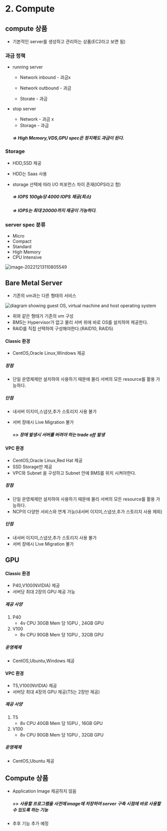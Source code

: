 # 2. Compute

## compute 상품 

- 기본적인 server를 생성하고 관리하는 상품(EC2라고 보면 됨)

### 과금 정책

- running server 

  - Network inbound  - 과금x

  - Network outbound - 과금

  - Storate - 과금

- stop server

  - Network - 과금 x
  - Storage - 과금

  ##### => High Memory,VDS,GPU spec은 정지해도 과금이 된다.



### Storage

- HDD,SSD 제공

- HDD는 Saas 사용

- storage 선택에 따라 I/O 퍼포먼스 차이 존재(IOPS라고 함)

  ##### => IOPS 100gb당 4000 IOPS 제공(최소)

  ##### => IOPS는 최대 20000까지 제공이 가능하다.



### server spec 분류

- Micro
- Compact
- Standard
- High Memory
- CPU Intensive

![image-20221213110805549](C:\Users\pop24\AppData\Roaming\Typora\typora-user-images\image-20221213110805549.png)



## Bare Metal Server

- 기존의 vm과는 다른 형태의 서비스

![diagram showing guest OS, virtual machine and host operating system](https://cdn.ttgtmedia.com/rms/onlineimages/virtual_machines-h_half_column_mobile.png)

- 위와 같은 형태가 기존의 vm 구성 
- BMS는 Hypervisor가 없고 물리 서버 위에 바로 OS를 설치하여 제공한다.
- RAID를 직접 선택하여 구성해야한다.(RAID10, RAID5)

#### Classic 환경

- CentOS,Oracle Linux,Windows 제공

##### 장점

- 단일 운영체제만 설치하여 사용하기 때문에 물리 서버의 모든 resource를 활용 가능하다.

##### 단점

- 내서버 이지미,스냅샷,추가 스토리지 사용 불가

- 서버 장애시 Live Migration 불가

  ##### => 장애 발생시 서버를 버려야 하는 trade off 발생

#### VPC 환경

- CentOS,Oracle Linux,Red Hat 제공
- SSD Storage만 제공
- VPC와 Subnet 을 구성하고 Subnet 안에 BMS를 위치 시켜야한다.

##### 장점

- 단일 운영체제만 설치하여 사용하기 때문에 물리 서버의 모든 resource를 활용 가능하다.
- NCP의 다양한 서비스와 연계 가능(내서버 이지미,스냅샷,추가 스토리지 사용 제외)

##### 단점

- 내서버 이지미,스냅샷,추가 스토리지 사용 불가
- 서버 장애시 Live Migration 불가



## GPU

#### Classic 환경

- P40,V100(NVIDIA) 제공
- 서버당 최대 2장의 GPU 제공 가능

##### 제공 사양

1. P40
   - 4v CPU 30GB Mem 당 1GPU , 24GB GPU
2. V100
   - 8v CPU 90GB Mem 당 1GPU , 32GB GPU

##### 운영체제

- CentOS,Ubuntu,Windows 제공

#### VPC 환경

- T5,V100(NVIDIA) 제공
- 서버당 최대 4장의 GPU 제공(T5는 2장만 제공)

##### 제공 사양

1. T5
   - 8v CPU 40GB Mem 당 1GPU , 16GB GPU
2. V100
   - 8v CPU 90GB Mem 당 1GPU , 32GB GPU

##### 운영체제

- CentOS,Ubuntu 제공



## Compute  상품

- Application Image 제공하지 않음

  ##### => 사용할 프로그램을 사전에 image에 저장하여 server 구축 시점에 바로 사용할 수 있도록 하는 기능

- 추후 기능 추가 예정